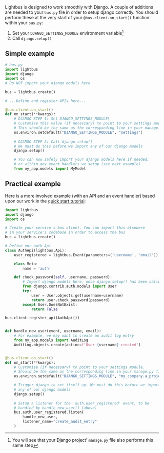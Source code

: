 Lightbus is designed to work smoothly with Django. A couple of additions are needed 
to your `bus.py` file in order to setup django correctly. You should 
perform these at the very start of your `@bus.client.on_start()` function 
within your `bus.py`:

1. Set your `DJANGO_SETTINGS_MODULE` environment variable[^1]
1. Call `django.setup()`

## Simple example

```python
# bus.py
import lightbus
import django
import os
# Do NOT import your django models here

bus = lightbus.create()

# ...Define and register APIs here...

@bus.client.on_start()
def on_start(**kwargs):
    # DJANGO STEP 1: Set DJANGO_SETTINGS_MODULE\
    # Customise this value (if necessary) to point to your settings module. 
    # This should be the same as the corresponding line in your manage.py file.
    os.environ.setdefault("DJANGO_SETTINGS_MODULE", "settings")
    
    # DJANGO STEP 2: Call django.setup()
    # We must do this before we import any of our django models
    django.setup()

    # You can now safely import your django models here if needed,
    # or within any event handlers we setup (see next example)
    from my_app.models import MyModel
```

## Practical example

Here is a more involved example (with an API and an event handler) based upon our work 
in the [quick start tutorial](quick-start.md):

```python
import lightbus
import django
import os

# Create your service's bus client. You can import this elsewere
# in your service's codebase in order to access the bus
bus = lightbus.create()

# Define our auth Api
class AuthApi(lightbus.Api):
    user_registered = lightbus.Event(parameters=('username', 'email'))

    class Meta:
        name = 'auth'

    def check_password(self, username, password):
        # Import django models here, once django.setup() has been called
        from django.contrib.auth.models import User
        try:
            user = User.objects.get(username=username)
            return user.check_password(password)
        except User.DoesNotExist:
            return False

bus.client.register_api(AuthApi())


def handle_new_user(event, username, email):
    # For example, we may want to create an audit log entry
    from my_app.models import AuditLog
    AuditLog.objects.create(action=f"User {username} created")


@bus.client.on_start()
def on_start(**kwargs):
    # Customise (if necessary) to point to your settings module. 
    # Should be the same as the corresponding line in your manage.py file.
    os.environ.setdefault("DJANGO_SETTINGS_MODULE", "my_company.a_project.settings")

    # Trigger django to set itself up. We must do this before we import 
    # any of our django models
    django.setup()
    
    # Setup a listener for the 'auth.user_registered' event, to be 
    # handled by handle_new_user() (above)
    bus.auth.user_registered.listen(
        handle_new_user,
        listener_name="create_audit_entry"
    )

```

[^1]: You will see that your Django project' `manage.py` file also performs this same step
